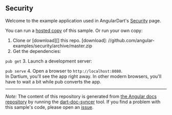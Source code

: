 

## Security

Welcome to the example application used in AngularDart's
[Security](https://webdev.dartlang.org/angular/guide/security) page.

You can run a [hosted copy](http://angular-examples.github.io/security) of this sample. Or run your own copy:

1. Clone or [download][] this repo.
   [download]: //github.com/angular-examples/security/archive/master.zip
2. Get the dependencies:

  `pub get`
3. Launch a development server:

  `pub serve`
4. Open a browser to `http://localhost:8080`.<br/>
  In Dartium, you'll see the app right away. In other modern browsers,
  you'll have to wait a bit while pub converts the app.



-------------------------------------------------------

*Note:* The content of this repository is generated from
[the Angular docs repository](//github.com/dart-lang/site-webdev/tree/master/public/docs/_examples/security/dart) by running the
[dart-doc-syncer](//github.com/angular/dart-doc-syncer) tool.
If you find a problem with this sample's code, please open an
[issue](//github.com/dart-lang/site-webdev/issues/new?labels=example&title=%5BAngular%5D%5Bexample%5D%20guide/security%3A%20).
